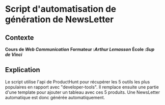 # Script d'automatisation de génération de NewsLetter
## Contexte
**Cours de *Web Communication***
**Formateur :*Arthur Lemasson***
**École :*Sup de Vinci***

## Explication
Le script utilise l'api de ProductHunt pour récupérer les 5 outils les plus populaires en rapport avec "developer-tools".
Il remplace ensuite une partie d'une template pour ajouter un tableau avec ces 5 produits.
Une NewsLetter automatique est donc générée automatiquement.